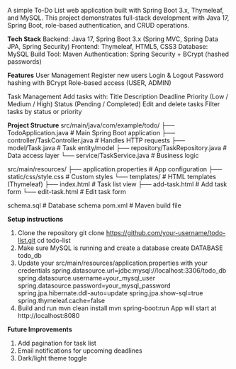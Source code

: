 A simple To-Do List web application built with Spring Boot 3.x, Thymeleaf, and MySQL.
This project demonstrates full-stack development with Java 17, Spring Boot, role-based authentication, and CRUD operations.

**Tech Stack**
Backend: Java 17, Spring Boot 3.x (Spring MVC, Spring Data JPA, Spring Security)
Frontend: Thymeleaf, HTML5, CSS3
Database: MySQL
Build Tool: Maven
Authentication: Spring Security + BCrypt (hashed passwords)

**Features**
User Management
Register new users
Login & Logout
Password hashing with BCrypt
Role-based access (USER, ADMIN)

Task Management
Add tasks with:
Title
Description
Deadline
Priority (Low / Medium / High)
Status (Pending / Completed)
Edit and delete tasks
Filter tasks by status or priority

**Project Structure**
src/main/java/com/example/todo/
  ├── TodoApplication.java         # Main Spring Boot application
  ├── controller/TaskController.java   # Handles HTTP requests
  ├── model/Task.java                  # Task entity/model
  ├── repository/TaskRepository.java   # Data access layer
  └── service/TaskService.java         # Business logic

src/main/resources/
  ├── application.properties       # App configuration
  ├── static/css/style.css         # Custom styles
  └── templates/                   # HTML templates (Thymeleaf)
      ├── index.html               # Task list view
      ├── add-task.html            # Add task form
      └── edit-task.html           # Edit task form

schema.sql                         # Database schema
pom.xml                            # Maven build file


**Setup instructions**
1. Clone the repository
   git clone https://github.com/your-username/todo-list.git
   cd todo-list
2. Make sure MySQL is running and create a database
   create DATABASE todo_db
3. Update your src/main/resources/application.properties with your credentials
   spring.datasource.url=jdbc:mysql://localhost:3306/todo_db
   spring.datasource.username=your_mysql_user
   spring.datasource.password=your_mysql_password
   spring.jpa.hibernate.ddl-auto=update
   spring.jpa.show-sql=true
   spring.thymeleaf.cache=false
4. Build and run
   mvn clean install
   mvn spring-boot:run
App will start at http://localhost:8080

**Future Improvements**
1. Add pagination for task list
2. Email notifications for upcoming deadlines
3. Dark/light theme toggle
